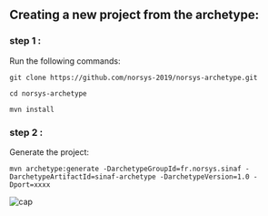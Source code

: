 ## Creating a new project from the archetype:


### step 1 : 
Run the following commands:
  
    git clone https://github.com/norsys-2019/norsys-archetype.git
  
    cd norsys-archetype
  
    mvn install

### step 2 : 

Generate the project:

    mvn archetype:generate -DarchetypeGroupId=fr.norsys.sinaf -DarchetypeArtifactId=sinaf-archetype -DarchetypeVersion=1.0 -Dport=xxxx



![cap](https://user-images.githubusercontent.com/48215221/55421954-717a8b80-5572-11e9-881b-e31cb4024e69.PNG)
